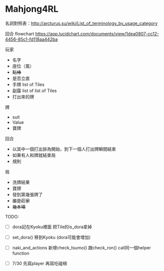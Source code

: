 # Mahjong4RL

名詞對照表：http://arcturus.su/wiki/List_of_terminology_by_usage_category

回合 flowchart https://app.lucidchart.com/documents/view/1dea0807-cc12-4456-85c1-fd118aa442ba


玩家
- 名字
- 座位（風）
- ~~點棒~~
- 是否立直
- 手牌 list of Tiles
- 副露 list of list of Tiles
- 打出來的牌

牌
- suit
- Value
- 寶牌

回合
- 以其中一個打出排為開始，到下一個人打出牌瞬間結束
- 如果有人和牌就結束局
- 規則

局
- 洗牌結果
- 寶牌
- 發到第幾張牌了
- ~~誰是莊家~~
- ~~幾本場~~


TODO:
- [ ]  dora記在Kyoku裡面 把Tile的is_dora拿掉
- [ ]  set_dora() 移到Kyoku (dora可能會增加)
- [ ]  naki_and_actions 新增check_tsumo() 跟check_ron() call同一個helper function
- [ ]  7/30 先寫player 再寫吃碰槓



